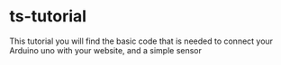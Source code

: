 # ts-tutorial
This tutorial you will find the basic code that is needed to connect your Arduino uno with your website, and a simple sensor
